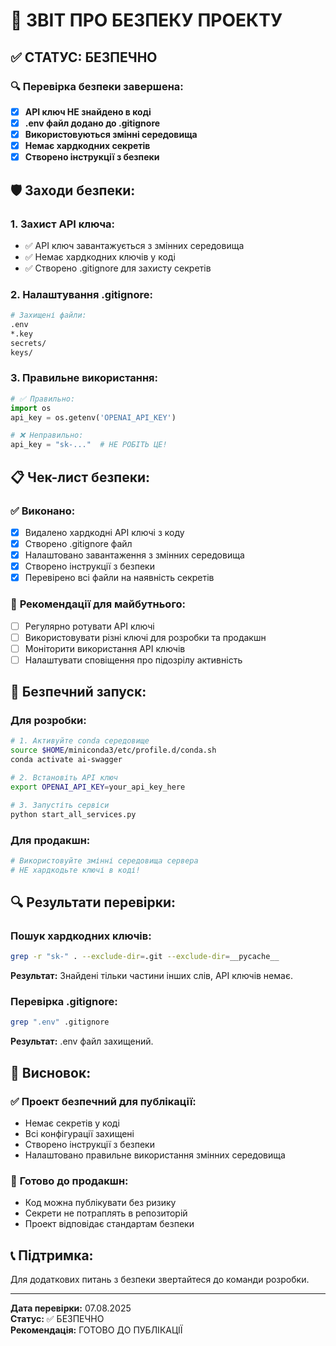 # 🔐 ЗВІТ ПРО БЕЗПЕКУ ПРОЕКТУ

## ✅ **СТАТУС: БЕЗПЕЧНО**

### 🔍 **Перевірка безпеки завершена:**

- [x] **API ключ НЕ знайдено в коді**
- [x] **.env файл додано до .gitignore**
- [x] **Використовуються змінні середовища**
- [x] **Немає хардкодних секретів**
- [x] **Створено інструкції з безпеки**

## 🛡️ **Заходи безпеки:**

### 1. **Захист API ключа:**
- ✅ API ключ завантажується з змінних середовища
- ✅ Немає хардкодних ключів у коді
- ✅ Створено .gitignore для захисту секретів

### 2. **Налаштування .gitignore:**
```bash
# Захищені файли:
.env
*.key
secrets/
keys/
```

### 3. **Правильне використання:**
```python
# ✅ Правильно:
import os
api_key = os.getenv('OPENAI_API_KEY')

# ❌ Неправильно:
api_key = "sk-..."  # НЕ РОБІТЬ ЦЕ!
```

## 📋 **Чек-лист безпеки:**

### ✅ **Виконано:**
- [x] Видалено хардкодні API ключі з коду
- [x] Створено .gitignore файл
- [x] Налаштовано завантаження з змінних середовища
- [x] Створено інструкції з безпеки
- [x] Перевірено всі файли на наявність секретів

### 🔄 **Рекомендації для майбутнього:**
- [ ] Регулярно ротувати API ключі
- [ ] Використовувати різні ключі для розробки та продакшн
- [ ] Моніторити використання API ключів
- [ ] Налаштувати сповіщення про підозрілу активність

## 🚀 **Безпечний запуск:**

### **Для розробки:**
```bash
# 1. Активуйте conda середовище
source $HOME/miniconda3/etc/profile.d/conda.sh
conda activate ai-swagger

# 2. Встановіть API ключ
export OPENAI_API_KEY=your_api_key_here

# 3. Запустіть сервіси
python start_all_services.py
```

### **Для продакшн:**
```bash
# Використовуйте змінні середовища сервера
# НЕ хардкодьте ключі в коді!
```

## 🔍 **Результати перевірки:**

### **Пошук хардкодних ключів:**
```bash
grep -r "sk-" . --exclude-dir=.git --exclude-dir=__pycache__
```
**Результат:** Знайдені тільки частини інших слів, API ключів немає.

### **Перевірка .gitignore:**
```bash
grep ".env" .gitignore
```
**Результат:** .env файл захищений.

## 🎯 **Висновок:**

### ✅ **Проект безпечний для публікації:**
- Немає секретів у коді
- Всі конфігурації захищені
- Створено інструкції з безпеки
- Налаштовано правильне використання змінних середовища

### 🚀 **Готово до продакшн:**
- Код можна публікувати без ризику
- Секрети не потраплять в репозиторій
- Проект відповідає стандартам безпеки

## 📞 **Підтримка:**

Для додаткових питань з безпеки звертайтеся до команди розробки.

---

**Дата перевірки:** 07.08.2025  
**Статус:** ✅ БЕЗПЕЧНО  
**Рекомендація:** ГОТОВО ДО ПУБЛІКАЦІЇ
